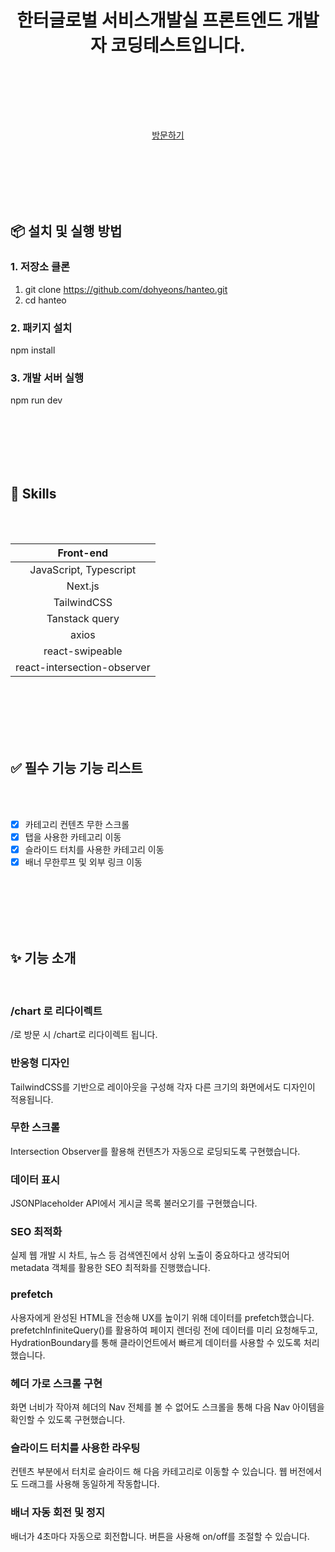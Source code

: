 <div align='center'>
<h1 align='center'>한터글로벌 서비스개발실 프론트엔드 개발자 코딩테스트입니다.</h1>
<br /><br />

<br /><br />

<a href='https://hanteo-five.vercel.app/'> 방문하기</a>


</div>


<br /><br /><br /><br /><br />


## 📦 설치 및 실행 방법

### 1. 저장소 클론
1. git clone https://github.com/dohyeons/hanteo.git
2. cd hanteo

### 2. 패키지 설치
npm install

### 3. 개발 서버 실행
npm run dev

<br /><br /><br /><br /><br />

## 🔨 Skills

<br /><br />

|Front-end|
|:-------:|
|JavaScript, Typescript|
|Next.js|
|TailwindCSS|
|Tanstack query|
|axios|
|react-swipeable|
|react-intersection-observer|

<br /><br /><br /><br /><br />

## ✅ 필수 기능 기능 리스트

<br /><br />

- [x] 카테고리 컨텐츠 무한 스크롤
- [x] 탭을 사용한 카테고리 이동
- [x] 슬라이드 터치를 사용한 카테고리 이동
- [x] 배너 무한루프 및 외부 링크 이동

<br /><br /><br /><br /><br />

## ✨ 기능 소개

<br />

### /chart 로 리다이렉트

/로 방문 시 /chart로 리다이렉트 됩니다.

### 반응형 디자인

TailwindCSS를 기반으로 레이아웃을 구성해 각자 다른 크기의 화면에서도 디자인이 적용됩니다.

### 무한 스크롤
Intersection Observer를 활용해 컨텐츠가 자동으로 로딩되도록 구현했습니다.

### 데이터 표시
JSONPlaceholder API에서 게시글 목록 불러오기를 구현했습니다.

### SEO 최적화
실제 웹 개발 시 차트, 뉴스 등 검색엔진에서 상위 노출이 중요하다고 생각되어 metadata 객체를 활용한 SEO 최적화를 진행했습니다. 

### prefetch
사용자에게 완성된 HTML을 전송해 UX를 높이기 위해 데이터를 prefetch했습니다. 
prefetchInfiniteQuery()를 활용하여 페이지 렌더링 전에 데이터를 미리 요청해두고,
HydrationBoundary를 통해 클라이언트에서 빠르게 데이터를 사용할 수 있도록 처리했습니다.

### 헤더 가로 스크롤 구현
화면 너비가 작아져 헤더의 Nav 전체를 볼 수 없어도 스크롤을 통해 다음 Nav 아이템을 확인할 수 있도록 구현했습니다.

### 슬라이드 터치를 사용한 라우팅
컨텐츠 부분에서 터치로 슬라이드 해 다음 카테고리로 이동할 수 있습니다. 웹 버전에서도 드래그를 사용해 동일하게 작동합니다.

### 배너 자동 회전 및 정지
배너가 4초마다 자동으로 회전합니다. 버튼을 사용해 on/off를 조절할 수 있습니다.
